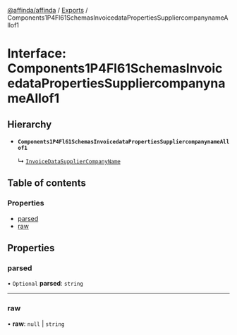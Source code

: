 [@affinda/affinda](../README.md) / [Exports](../modules.md) / Components1P4Fl61SchemasInvoicedataPropertiesSuppliercompanynameAllof1

# Interface: Components1P4Fl61SchemasInvoicedataPropertiesSuppliercompanynameAllof1

## Hierarchy

- **`Components1P4Fl61SchemasInvoicedataPropertiesSuppliercompanynameAllof1`**

  ↳ [`InvoiceDataSupplierCompanyName`](InvoiceDataSupplierCompanyName.md)

## Table of contents

### Properties

- [parsed](Components1P4Fl61SchemasInvoicedataPropertiesSuppliercompanynameAllof1.md#parsed)
- [raw](Components1P4Fl61SchemasInvoicedataPropertiesSuppliercompanynameAllof1.md#raw)

## Properties

### parsed

• `Optional` **parsed**: `string`

___

### raw

• **raw**: ``null`` \| `string`
